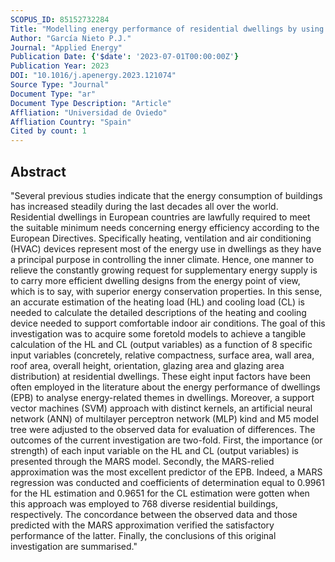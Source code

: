 ```yaml
---
SCOPUS_ID: 85152732284
Title: "Modelling energy performance of residential dwellings by using the MARS technique, SVM-based approach, MLP neural network and M5 model tree"
Author: "García Nieto P.J."
Journal: "Applied Energy"
Publication Date: {'$date': '2023-07-01T00:00:00Z'}
Publication Year: 2023
DOI: "10.1016/j.apenergy.2023.121074"
Source Type: "Journal"
Document Type: "ar"
Document Type Description: "Article"
Affliation: "Universidad de Oviedo"
Affliation Country: "Spain"
Cited by count: 1
---
```


## Abstract
"Several previous studies indicate that the energy consumption of buildings has increased steadily during the last decades all over the world. Residential dwellings in European countries are lawfully required to meet the suitable minimum needs concerning energy efficiency according to the European Directives. Specifically heating, ventilation and air conditioning (HVAC) devices represent most of the energy use in dwellings as they have a principal purpose in controlling the inner climate. Hence, one manner to relieve the constantly growing request for supplementary energy supply is to carry more efficient dwelling designs from the energy point of view, which is to say, with superior energy conservation properties. In this sense, an accurate estimation of the heating load (HL) and cooling load (CL) is needed to calculate the detailed descriptions of the heating and cooling device needed to support comfortable indoor air conditions. The goal of this investigation was to acquire some foretold models to achieve a tangible calculation of the HL and CL (output variables) as a function of 8 specific input variables (concretely, relative compactness, surface area, wall area, roof area, overall height, orientation, glazing area and glazing area distribution) at residential dwellings. These eight input factors have been often employed in the literature about the energy performance of dwellings (EPB) to analyse energy-related themes in dwellings. Moreover, a support vector machines (SVM) approach with distinct kernels, an artificial neural network (ANN) of multilayer perceptron network (MLP) kind and M5 model tree were adjusted to the observed data for evaluation of differences. The outcomes of the current investigation are two-fold. First, the importance (or strength) of each input variable on the HL and CL (output variables) is presented through the MARS model. Secondly, the MARS-relied approximation was the most excellent predictor of the EPB. Indeed, a MARS regression was conducted and coefficients of determination equal to 0.9961 for the HL estimation and 0.9651 for the CL estimation were gotten when this approach was employed to 768 diverse residential buildings, respectively. The concordance between the observed data and those predicted with the MARS approximation verified the satisfactory performance of the latter. Finally, the conclusions of this original investigation are summarised."
